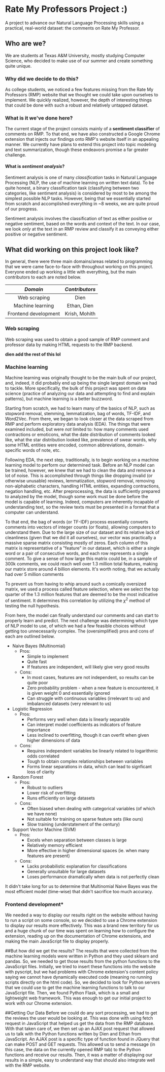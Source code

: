 # Rate My Professors Project :)
A project to advance our Natural Language Processing skills using a practical, real-world dataset: the comments on Rate My Professor.

## Who are we?
We are students at Texas A&M University, mostly studying Computer Science, who decided to make use of our summer and create something quite unique. 

### Why did we decide to do this?
As college students, we noticed a few features missing from the Rate My Professors (RMP) website that we thought we could take upon ourselves to implement. We quickly realized, however, the depth of interesting things that could be done with such a robust and relatively untapped dataset. 
### What is it we've done here?
The current stage of the project consists mainly of a **sentiment classifier** of comments on RMP. To that end, we have also constructed a Google Chrome extension that injects our findings onto RMP's website itself in an appealing manner. We currently have plans to extend this project into topic modeling and text summarization, though these endeavors promise a far greater challenge.

#### What is *sentiment analysis*?
Sentiment analysis is one of many *classification* tasks in Natural Language Processing (NLP, the use of machine learning on written text data). To be quite honest, a binary classification task (classifying between two categories, like sentiment analysis) is considered by most to be among the simplest possible NLP tasks. However, being that we essentially started from scratch and accomplished everything in ~8 weeks, we are quite proud of our progress.

Sentiment analysis involves the classification of text as either positive or negative sentiment, based on the words and context of the text. In our case, we look *only* at the text in an RMP review and classify it as conveying either positive or negative sentiment.

## What did working on this project look like?
In general, there were three main domains/areas related to programming that we were came face-to-face with throughout working on this project. Everyone ended up working a little with everything, but the main contributors to each are noted below.

| *Domain*             | *Contributors*|
|:--------------------:|:-------------:|
| Web scraping         | Dien          |
| Machine learning     | Ethan, Dien   |
| Frontend development | Krish, Mohith |

### Web scraping
Web scraping was used to obtain a good sample of RMP comment and professor data by making HTML requests to the RMP backend. 

**dien add the rest of this lol**
### Machine learning
Machine learning was originally thought to be the main bulk of our project, and, indeed, it did probably end up being the single largest domain we had to tackle. More specifically, the bulk of this project was spent on data science (practice of analyzing our data and attempting to find and explain patterns), but machine learning is a better buzzword.

Starting from scratch, we had to learn many of the basics of NLP, such as stopword removal, stemming, lemmatization, bag of words, TF-IDF, and Word2Vec. From there, we began to look closer at the data scraped from RMP and perform exploratory data analysis (EDA). The things that were examined included, but were *not* limited to: how many comments used contractions or emoticons, what the date distribution of comments looked like, what the star distribution looked like, prevalence of swear words, why some HTML entities were encoded, common abbreviations, domain-specific words of note, etc.

Following EDA, the next step, traditionally, is to begin working on a machine learning model to perform our determined task. Before an NLP model can be trained, however, we knew that we had to clean the data and remove a lot of noise. This is accomplished through things like dropping invalid (or otherwise unusable) reviews, lemmatization, stopword removal, removing non-alphabetic characters, handling HTML entities, expanding contractions, negation handling, etc. After preprocessing, the data is sufficiently prepared to analyzed by the model, though some work must be done before the model is capable of learning. Indeed, computers are inherently incapable of understanding text, so the review texts must be presented in a format that a computer can understand.

To that end, the bag of words (or TF-IDF) process essentially converts comments into vectors of integer counts (or floats), allowing computers to understand them. Due to the large size of our dataset and its relative lack of cleanliness (given that we did it all ourselves), our vector was practically a massive sparse matrix consisting mostly of zeros. Each column of this matrix is representative of a "feature" in our dataset, which is either a single word or a pair of consecutive words, and each row represents a single comment. To give a sense of how large this matrix could be, in a sample of 300k comments, we could reach well over 1.3 million total features, making our matrix store around 4 billion elements. It's worth noting, that we actually had over 5 million comments

To prevent us from having to whip around such a comically oversized matrix, we used a process called feature selection, where we select the top quarter of the 1.3 million features that are deemed to be the most indicative of sentiment. It determines this correlation by utilizing the $\chi^2$ method of testing the null hypothesis. 

From here, the model can finally understand our comments and can start to properly learn and predict. The next challenge was determining which type of NLP model to use, of which we had a few feasible choices without getting too unnecessarily complex. The (oversimplified) pros and cons of each are outlined below. 

* Naive Bayes (Multinomial)
  * Pros: 
    * Simple to implement
    * Quite fast
    * If features are independent, will likely give very good results
  * Cons: 
    * In most cases, features are not independent, so results can be quite poor
    * Zero probability problem - when a new feature is encountered, it is given weight 0 and essentially ignored
    * Can struggle with continuous variables (irrelevant to us) and imbalanced datasets (very relevant to us)
* Logistic Regression
  * Pros: 
    * Performs very well when data is linearly separable
    * Can interpret model coefficients as indicators of feature importance
    * Less inclined to overfitting, though it can overfit when given higher dimensions of data
  * Cons:
    * Requires independent variables be linearly related to logarithmic odds correlated
    * Tough to obtain complex relationships between variables
    * Forms linear separations in data, which can lead to signficant loss of clarity
* Random Forest
  * Pros:
    * Robust to outliers
    * Lower risk of overfitting
    * Runs efficiently on large datasets
  * Cons: 
    * Often biased when dealing with categorical variables (of which we have none)
    * Not suitable for training on sparse feature sets (like ours)
    * Slow training (understatement of the century)
* Support Vector Machine (SVM)
  * Pros: 
    * Excels when separation between classes is large
    * Relatively memory efficient
    * More effective in higher dimensional spaces (ie. when many features are present)
  * Cons:
    * Lacks probabilistic explanation for classifications
    * Generally unsuitable for large datasets
    * Loses performance dramatically when data is not perfectly clean

It didn't take long for us to determine that Multinomial Naive Bayes was the most efficient model (time-wise) that didn't sacrifice too much accuracy. 
### Frontend development*
We needed a way to display our results right on the website without having to run a script on some console, so we decided to use a Chrome extension to 
display our results more effectively. This was a brand new territory for us and a huge chunk of our time was spent on learning how to configure the 
extension, reading up on the documentation of Chrome extensions, and making the main JavaScript file to display properly.

##But how did we get the results?
The results that were collected from the machine learning models were written in Python and they used sklearn and pandas. So, we needed to get those results
from the python functions to the JavaScript files. Initially, we tried to insert these functions into the website with pyscript, but we had problems 
with Chrome extension's content policy saying we cannot have dynamically executed code (meaning no running scripts directly on the html code). So, we
decided to look for Python servers that we could use to get the machine learning functions to talk to our JavaScript file. Then, we found Python Flask,
which is a small and lightweight web framework. This was enough to get our initial project to work with our Chrome extension.

##Getting Our Data
Before we could do any sort processing, we had to get the reviews the user would be looking at. This was done with using fetch request in JavaScript that 
helped us get the data from the RMP database. With that taken care of, we then set up an AJAX post request that allowed us to talk with the Python functions
written by Dien and Ethan from JavaScript. An AJAX post is a specific type of function found in JQuery that can make POST and GET requests. This allowed us
to send a message (in this case, the data on the currently opened RMP tab) to the Python functions and receive our results. Then, it was a matter of displaying
our results in a simple, easy to understand way that should also integrate well with the RMP website.

